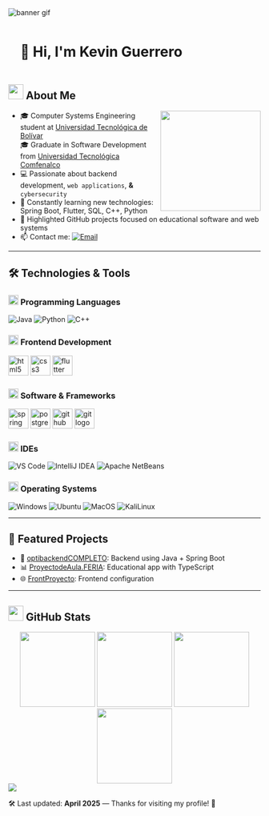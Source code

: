 <!-- Animated Banner -->
<img src="https://user-images.githubusercontent.com/73097560/115834477-dbab4500-a447-11eb-908a-139a6edaec5c.gif" alt="banner gif"/>

<!-- Presentation -->
<div id="user-content-toc">
  <ul align="left">
    <summary><h1 style="display: inline-block; animation: slidein 1s ease-in;">👋 Hi, I'm Kevin Guerrero</h1></summary>
  </ul>
</div>

## <picture><img src="https://github.com/7oSkaaa/7oSkaaa/blob/main/Images/about_me.gif?raw=true" width="30px"></picture> About Me

<picture>
  <img align="right" src="https://media.giphy.com/media/du3J3cXyzhj75IOgvA/giphy.gif" width="200px">
</picture>

- 🎓 Computer Systems Engineering student at [Universidad Tecnológica de Bolívar](https://www.utb.edu.co)  
  🎓 Graduate in Software Development from [Universidad Tecnológica Comfenalco](https://tecnologicocomfenalco.edu.co/)
- 💻 Passionate about backend development, `web applications`, **&** `cybersecurity`
- 🧠 Constantly learning new technologies: Spring Boot, Flutter, SQL, C++, Python
- 🚀 Highlighted GitHub projects focused on educational software and web systems
- 📫 Contact me: [![Email](https://img.shields.io/badge/Email-KevinGuerrero-orange?style=flat-square&logo=gmail)](mailto:kevinjoseguerrero44@gmail.com)

---

## 🛠️ Technologies & Tools

### <picture> <img src="https://github.com/7oSkaaa/7oSkaaa/blob/main/Images/Programming_Languages.gif?raw=true" width="20px"> </picture> Programming Languages

![Java](https://skillicons.dev/icons?i=java)
![Python](https://skillicons.dev/icons?i=python)
![C++](https://skillicons.dev/icons?i=cpp)

### <picture> <img src="https://github.com/7oSkaaa/7oSkaaa/blob/main/Images/Front_End.gif?raw=true" width="20px"> </picture> Frontend Development

<div align="left">
  <img src="https://cdn.jsdelivr.net/gh/devicons/devicon/icons/html5/html5-original.svg" height="40" alt="html5 logo" />
  <img src="https://cdn.jsdelivr.net/gh/devicons/devicon/icons/css3/css3-original.svg" height="40" alt="css3 logo" />
  <img src="https://cdn.jsdelivr.net/gh/devicons/devicon/icons/flutter/flutter-original.svg" height="40" alt="flutter logo" />
</div>

### <picture> <img src="https://github.com/7oSkaaa/7oSkaaa/blob/main/Images/Software_Tools.gif?raw=true" width="20px"> </picture> Software & Frameworks

<div align="left">
  <img src="https://cdn.jsdelivr.net/gh/devicons/devicon/icons/spring/spring-original.svg" height="40" alt="spring logo" />
  <img src="https://cdn.jsdelivr.net/gh/devicons/devicon/icons/postgresql/postgresql-original.svg" height="40" alt="postgresql logo" />
  <img src="https://cdn.jsdelivr.net/gh/devicons/devicon/icons/github/github-original.svg" height="40" alt="github logo" />
  <img src="https://cdn.jsdelivr.net/gh/devicons/devicon/icons/git/git-original.svg" height="40" alt="git logo" />
</div>

### <picture> <img src="https://github.com/7oSkaaa/7oSkaaa/blob/main/Images/IDEs.gif?raw=true" width="20px"> </picture> IDEs

![VS Code](https://img.shields.io/badge/VSCode-007ACC?style=flat-square&logo=visual-studio-code&logoColor=white)
![IntelliJ IDEA](https://img.shields.io/badge/IntelliJ-000000?style=flat-square&logo=intellij-idea&logoColor=white)
![Apache NetBeans](https://img.shields.io/badge/Apache%20NetBeans-1B6AC6?style=flat-square&logo=apachenetbeanside&logoColor=white)

### <picture> <img src="https://github.com/7oSkaaa/7oSkaaa/blob/main/Images/OS.gif?raw=true" width="20px"> </picture> Operating Systems

![Windows](https://img.shields.io/badge/Windows-0078D6?style=flat-square&logo=windows&logoColor=white)
![Ubuntu](https://img.shields.io/badge/Ubuntu-E95420?style=flat-square&logo=ubuntu&logoColor=white)
![MacOS](https://img.shields.io/badge/MacOS-000000?style=flat-square&logo=macOS&logoColor=white)
![KaliLinux](https://img.shields.io/badge/Kali-557C94?style=flat-square&logo=KaliLinux&logoColor=white)

---

## 🚀 Featured Projects

- 🔧 [optibackendCOMPLETO](https://github.com/HKevinGuerrero/optibackendCOMPLETO): Backend using Java + Spring Boot  
- 📊 [ProyectodeAula.FERIA](https://github.com/HKevinGuerrero/ProyectodeAula.FERIA): Educational app with TypeScript  
- 🌐 [FrontProyecto](https://github.com/HKevinGuerrero/FrontProyecto): Frontend configuration

---

## <picture> <img src="https://github.com/7oSkaaa/7oSkaaa/blob/main/Images/Statistics.gif?raw=true" width="30px"> </picture> GitHub Stats

<div align="center">
  <img src="https://github-readme-stats.vercel.app/api?username=HKevinGuerrero&hide_title=false&hide_rank=false&show_icons=true&include_all_commits=true&count_private=true&disable_animations=false&theme=dracula&locale=en&hide_border=false&order=1" height="150" />
  <img src="https://github-readme-stats.vercel.app/api/top-langs?username=HKevinGuerrero&layout=compact&langs_count=6&theme=dracula&hide_border=false&order=2" height="150" />
  <img src="https://streak-stats.demolab.com?user=HKevinGuerrero&theme=dracula&hide_border=false&border_radius=5" height="150" />
  <img src="https://github-profile-trophy.vercel.app/?username=HKevinGuerrero&theme=dracula&column=4&margin-w=10&margin-h=15" height="150" />
</div>

<!-- Bottom separator -->
<img src="https://user-images.githubusercontent.com/73097560/115834477-dbab4500-a447-11eb-908a-139a6edaec5c.gif">

🛠 Last updated: **April 2025** — Thanks for visiting my profile! 🚀
